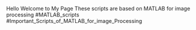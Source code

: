 Hello Welcome to My Page 
These scripts are based on MATLAB for image processing 
#MATLAB_scripts
#Important_Scripts_of_MATLAB_for_image_Processing

